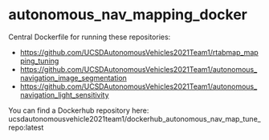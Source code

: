# autonomous_nav_mapping_docker

Central Dockerfile for running these repositories:
- https://github.com/UCSDAutonomousVehicles2021Team1/rtabmap_mapping_tuning
- https://github.com/UCSDAutonomousVehicles2021Team1/autonomous_navigation_image_segmentation
- https://github.com/UCSDAutonomousVehicles2021Team1/autonomous_navigation_light_sensitivity

You can find a Dockerhub repository here: ucsdautonomousvehicle2021team1/dockerhub_autonomous_nav_map_tune_repo:latest
